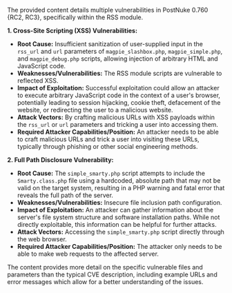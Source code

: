 The provided content details multiple vulnerabilities in PostNuke 0.760 {RC2, RC3}, specifically within the RSS module.

**1. Cross-Site Scripting (XSS) Vulnerabilities:**

*   **Root Cause:**  Insufficient sanitization of user-supplied input in the `rss_url` and `url` parameters of `magpie_slashbox.php`, `magpie_simple.php`, and `magpie_debug.php` scripts, allowing injection of arbitrary HTML and JavaScript code.
*   **Weaknesses/Vulnerabilities:**  The RSS module scripts are vulnerable to reflected XSS.
*  **Impact of Exploitation:** Successful exploitation could allow an attacker to execute arbitrary JavaScript code in the context of a user's browser, potentially leading to session hijacking, cookie theft, defacement of the website, or redirecting the user to a malicious website.
*   **Attack Vectors:** By crafting malicious URLs with XSS payloads within the `rss_url` or `url` parameters and tricking a user into accessing them.
*   **Required Attacker Capabilities/Position:** An attacker needs to be able to craft malicious URLs and trick a user into visiting these URLs, typically through phishing or other social engineering methods.

**2. Full Path Disclosure Vulnerability:**
*   **Root Cause:** The `simple_smarty.php` script attempts to include the `Smarty.class.php` file using a hardcoded, absolute path that may not be valid on the target system, resulting in a PHP warning and fatal error that reveals the full path of the server.
*   **Weaknesses/Vulnerabilities:** Insecure file inclusion path configuration.
*   **Impact of Exploitation:** An attacker can gather information about the server's file system structure and software installation paths. While not directly exploitable, this information can be helpful for further attacks.
*   **Attack Vectors:** Accessing the `simple_smarty.php` script directly through the web browser.
*   **Required Attacker Capabilities/Position:** The attacker only needs to be able to make web requests to the affected server.

The content provides more detail on the specific vulnerable files and parameters than the typical CVE description, including example URLs and error messages which allow for a better understanding of the issues.
